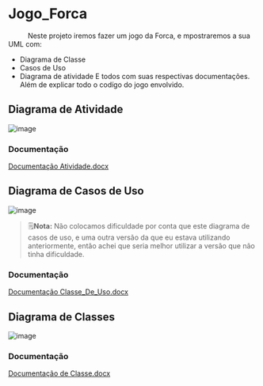 # Jogo_Forca
&nbsp;&nbsp;&nbsp;&nbsp;&nbsp;&nbsp;&nbsp;&nbsp;&nbsp;
Neste projeto iremos fazer um jogo da Forca, e mpostraremos a sua UML com: 
- Diagrama de Classe
- Casos de Uso
- Diagrama de atividade
  E todos com suas respectivas documentações. Além de explicar todo o codígo do jogo envolvido.

## Diagrama de Atividade
![image](https://github.com/RuanPSilva/Jogo_Forca/assets/127852225/c96d41fd-7c9b-4c84-b932-b61b0b1c0214)<br>
### Documentação
[Documentação Atividade.docx](https://github.com/RuanPSilva/Jogo_Forca/files/13167525/Documentacao.Atividade.docx)
## Diagrama de Casos de Uso
![image](https://github.com/RuanPSilva/Jogo_Forca/assets/127852225/d6aea400-f646-4b1f-b092-86f029c6f897)<br>
> 🗒️**Nota:** Não colocamos dificuldade por conta que este diagrama de casos de uso, e uma outra versão da que eu estava utilizando anteriormente, então achei que seria melhor utilizar a versão que não tinha dificuldade.
### Documentação
[Documentação Classe_De_Uso.docx](https://github.com/RuanPSilva/Jogo_Forca/files/13167517/Documentacao.Classe_De_Uso.docx)
## Diagrama de Classes
![image](https://github.com/RuanPSilva/Jogo_Forca/assets/127852225/e89b6d59-ea80-49dc-8246-ebc70fe28df9)
### Documentação
[Documentação de Classe.docx](https://github.com/RuanPSilva/Jogo_Forca/files/13167527/Documentacao.de.Classe.docx)


